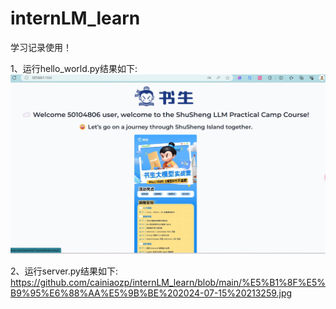 # internLM_learn
学习记录使用！

1、运行hello_world.py结果如下:
![image](https://github.com/cainiaozp/internLM_learn/blob/main/%E5%B1%8F%E5%B9%95%E6%88%AA%E5%9B%BE%202024-07-15%20214708.jpg)

2、运行server.py结果如下:
https://github.com/cainiaozp/internLM_learn/blob/main/%E5%B1%8F%E5%B9%95%E6%88%AA%E5%9B%BE%202024-07-15%20213259.jpg
